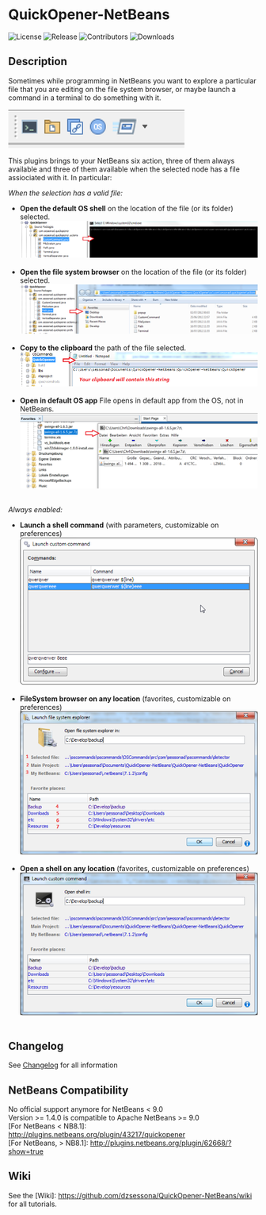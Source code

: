 # QuickOpener-NetBeans
![License](https://img.shields.io/github/license/Chris2011/QuickOpener-NetBeans.svg)
![Release](https://img.shields.io/github/release/Chris2011/QuickOpener-NetBeans.svg)
![Contributors](https://img.shields.io/github/contributors/chris2011/QuickOpener-NetBeans.svg)
![Downloads](https://img.shields.io/github/downloads/chris2011/QuickOpener-NetBeans/total.svg)


## Description
Sometimes while programming in NetBeans you want to explore a particular file that you are editing on the file system browser, or maybe launch a command in a terminal to do something with it.

![Plugin toolbar](qoscreenshots/shot2.png)

This plugins brings to your NetBeans six action, three of them always available and three of them available when the selected node has a file assiociated with it. In particular:

_When the selection has a valid file:_

* **Open the default OS shell** on the location of the file (or its folder) selected.
![icon](qoscreenshots/shot7.png)&nbsp;
* **Open the file system browser** on the location of the file (or its folder) selected.
![icon](qoscreenshots/shot8.png)&nbsp;
* **Copy to the clipboard** the path of the file selected.
![icon](qoscreenshots/shot9.png)&nbsp;
* **Open in default OS app** File opens in default app from the OS, not in NetBeans.
![icon](qoscreenshots/shot12.png)&nbsp;

_Always enabled:_

* **Launch a shell command** (with parameters, customizable on preferences) ![icon](qoscreenshots/launch.png)&nbsp; 
* **FileSystem browser on any location** (favorites, customizable on preferences)
![icon](qoscreenshots/shot10.png)&nbsp; 
* **Open a shell on any location** (favorites, customizable on preferences)
![icon](qoscreenshots/shot11.png)&nbsp; 


## Changelog
See [Changelog](./Changelog.md) for all information


## NetBeans Compatibility
No official support anymore for NetBeans < 9.0  
Version >= 1.4.0 is compatible to Apache NetBeans >= 9.0  
[For NetBeans < NB8.1]: http://plugins.netbeans.org/plugin/43217/quickopener  
[For NetBeans, > NB8.1]: http://plugins.netbeans.org/plugin/62668/?show=true  


## Wiki
See the [Wiki]: https://github.com/dzsessona/QuickOpener-NetBeans/wiki for all tutorials.